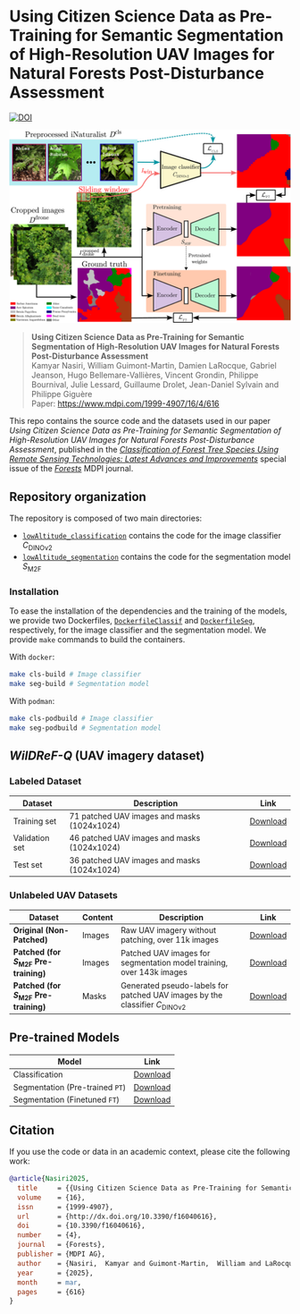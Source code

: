 # Using Citizen Science Data as Pre-Training for Semantic Segmentation of High-Resolution UAV Images for Natural Forests Post-Disturbance Assessment

[![DOI](https://zenodo.org/badge/DOI/10.3390/f16040616.svg)](https://doi.org/10.3390/f16040616)

![Overview](assets/overview.png "Overview")

> **Using Citizen Science Data as Pre-Training for Semantic Segmentation of High-Resolution UAV Images for Natural Forests Post-Disturbance Assessment**\
> Kamyar Nasiri, William Guimont-Martin, Damien LaRocque, Gabriel Jeanson, Hugo Bellemare-Vallières, Vincent Grondin, Philippe Bournival, Julie Lessard, Guillaume Drolet, Jean-Daniel Sylvain and Philippe Giguère
\
> Paper: https://www.mdpi.com/1999-4907/16/4/616

This repo contains the source code and the datasets used in our paper _Using Citizen Science Data as Pre-Training for Semantic Segmentation of High-Resolution UAV Images for Natural Forests Post-Disturbance Assessment_, published in the [_Classification of Forest Tree Species Using Remote Sensing Technologies: Latest Advances and Improvements_](https://www.mdpi.com/journal/forests/special_issues/S1W916IYIU) special issue of the [_Forests_](https://www.mdpi.com/journal/forests) MDPI journal.

## Repository organization

The repository is composed of two main directories:

<!-- TODO: Complete, following the cleaned version of the repo -->

* [`lowAltitude_classification`](lowAltitude_classification) contains the code for the image classifier $C_{\text{DINOv2}}$
* [`lowAltitude_segmentation`](lowAltitude_segmentation) contains the code for the segmentation model $S_{\text{M2F}}$

### Installation

To ease the installation of the dependencies and the training of the models, we provide two Dockerfiles, [`DockerfileClassif`](DockerfileClassif) and [`DockerfileSeg`](DockerfileSeg), respectively, for the image classifier and the segmentation model. We provide `make` commands to build the containers.

With `docker`:
```sh
make cls-build # Image classifier
make seg-build # Segmentation model
```

With `podman`:
```sh
make cls-podbuild # Image classifier
make seg-podbuild # Segmentation model
```

<!-- TODO: Continue text -->

<!-- We also provide a `Dockerfile` and a `DockerfileGPU` to build a Docker image with all the dependencies.

```sh
# Build the Docker image
docker build -t borealtc-gpu -f DockerfileGPU .

# Run the Docker image
docker run --gpus all -e CUDA_VISIBLE_DEVICES=$CUDA_VISIBLE_DEVICES --rm --ipc host \
	  --mount type=bind,source=.,target=/code/ \
	  --mount type=bind,source=/dev/shm,target=/dev/shm \
	  borealtc-gpu python3 main.py
``` -->


## _WilDReF-Q_ (UAV imagery dataset)
### Labeled Dataset
| Dataset | Description | Link |
|----------|------|------|
| Training set  | 71 patched UAV images and masks (1024x1024) | [Download](http://norlab.s3.valeria.science/WilDReF-Q/annotated_data/train.tar.gz?AWSAccessKeyId=VCI7FLOHYPGLOOOAH0S5&Expires=2348491920&Signature=XaJuFVtVfBv1YHjQS6ex%2Bd5F%2B40%3D) |
| Validation set  | 46 patched UAV images and masks (1024x1024) | [Download](http://norlab.s3.valeria.science/WilDReF-Q/annotated_data/val.tar.gz?AWSAccessKeyId=VCI7FLOHYPGLOOOAH0S5&Expires=2348491907&Signature=OT2S3RYX4PGnSv2X0vF%2BDGFVSX8%3D) |
| Test set   | 36 patched UAV images and masks (1024x1024) | [Download](http://norlab.s3.valeria.science/WilDReF-Q/annotated_data/test.tar.gz?AWSAccessKeyId=VCI7FLOHYPGLOOOAH0S5&Expires=2348491807&Signature=boWUyLkH8DEhL50o%2Feaj%2FmOj9gY%3D) |


### Unlabeled UAV Datasets

| Dataset | Content | Description | Link |
|--------------|---------|-------------|----------|
| **Original (Non-Patched)** | Images | Raw UAV imagery without patching, over 11k images | [Download](http://norlab.s3.valeria.science/droneseg/unlabeled_data/unlabeled_drone_dataset_11k_original.tar.gz/unlabeled_drone_dataset_11k_original.tar.gz?AWSAccessKeyId=VCI7FLOHYPGLOOOAH0S5&Expires=2348492445&Signature=bqxJyaBdu%2BlFl9eiMGEZ64AIJ84%3Dhttp://norlab.s3.valeria.science/droneseg/unlabeled_data/unlabeled_drone_dataset_11k_original.tar.gz?AWSAccessKeyId=VCI7FLOHYPGLOOOAH0S5&Expires=2348492211&Signature=FHk2SvqjcfD9msxvjx7EwCMuUs0%3D) |
| **Patched (for $S_{\text{M2F}}$ Pre-training)** | Images | Patched UAV images for segmentation model training, over 143k images | [Download]() |
| **Patched (for $S_{\text{M2F}}$ Pre-training)** | Masks | Generated pseudo-labels for patched UAV images by the classifier $C_{\text{DINOv2}}$ | [Download](http://norlab.s3.valeria.science/WilDReF-Q/m2f_pretrain_masks.tar.gz?AWSAccessKeyId=VCI7FLOHYPGLOOOAH0S5&Expires=2348491970&Signature=mgJB4B6WWtDD72jrrxC5MPt%2BOxw%3D) |



## Pre-trained Models  
| Model | Link |
|----------|------|
| Classification  | [Download](http://norlab.s3.valeria.science/WilDReF-Q/models/classification/Best_Classifier_iNat.pth?AWSAccessKeyId=VCI7FLOHYPGLOOOAH0S5&Expires=2348492028&Signature=KkOJPJYAix0WTPcktjeDxuLmQPY%3D) |
| Segmentation (Pre-trained `PT`)    | [Download](http://norlab.s3.valeria.science/WilDReF-Q/models/segmentation/PT.pth?AWSAccessKeyId=VCI7FLOHYPGLOOOAH0S5&Expires=2348492079&Signature=ovjoOXuy5V3qi7uKYO9d10oFkMc%3D) |
| Segmentation (Finetuned  `FT`)    | [Download](http://norlab.s3.valeria.science/WilDReF-Q/models/segmentation/FT.pth?AWSAccessKeyId=VCI7FLOHYPGLOOOAH0S5&Expires=2348492067&Signature=8EBXI%2FUyhGWXgjGJ62KV0Ce%2BlSo%3D) |




## Citation

If you use the code or data in an academic context, please cite the following work:

```bibtex
@article{Nasiri2025,
  title     = {{Using Citizen Science Data as Pre-Training for Semantic Segmentation of High-Resolution UAV Images for Natural Forests Post-Disturbance Assessment}},
  volume    = {16},
  issn      = {1999-4907},
  url       = {http://dx.doi.org/10.3390/f16040616},
  doi       = {10.3390/f16040616},
  number    = {4},
  journal   = {Forests},
  publisher = {MDPI AG},
  author    = {Nasiri,  Kamyar and Guimont-Martin,  William and LaRocque,  Damien and Jeanson,  Gabriel and Bellemare-Vallières,  Hugo and Grondin,  Vincent and Bournival,  Philippe and Lessard,  Julie and Drolet,  Guillaume and Sylvain,  Jean-Daniel and Giguère,  Philippe},
  year      = {2025},
  month     = mar,
  pages     = {616}
}
```